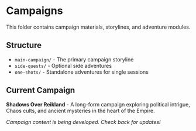# Campaigns

This folder contains campaign materials, storylines, and adventure modules.

## Structure

- `main-campaign/` - The primary campaign storyline
- `side-quests/` - Optional side adventures
- `one-shots/` - Standalone adventures for single sessions

## Current Campaign

**Shadows Over Reikland** - A long-form campaign exploring political intrigue, Chaos cults, and ancient mysteries in the heart of the Empire.

*Campaign content is being developed. Check back for updates!*
